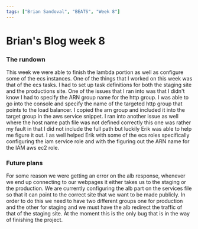 ```yaml
---
tags: ["Brian Sandoval", "BEATS", "Week 8"]
---
```

# Brian's Blog week 8
### The rundown
This week we were able to finish the lambda portion as well as configure some of the ecs instances. One of the things that I worked on this week was that of the ecs tasks. I had to set up task definitions for both the staging site and the productions site. One of the issues that I ran into was that I didn't know I had to specify the ARN group name for the http group. I was able to go into the console and specify the name of the targeted http group that points to the load balancer. I copied the arn group and included it into the target group in the aws service snippet. I ran into another issue as well where the host name path file was not defined correctly this one was rather my fault in that I did not include the full path but luckily Erik was able to help me figure it out. I as well helped Erik with some of the ecs roles specifically configuring the iam service role and with the figuring out the ARN name for the IAM aws ec2 role.

### Future plans
For some reason we were getting an error on the alb response, whenever we end up connecting to our webpages it either takes us to the staging or the production. We are currently configuring the alb part on the services file so that it can point to the correct site that we want to be made publicly. In order to do this we need to have two different groups one for production and the other for staging and we must have the alb redirect the traffic of that of the staging site. At the moment this is the only bug that is in the way of finishing the project.
